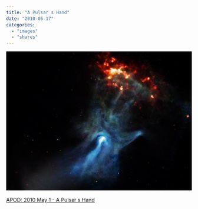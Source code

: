 ```yaml
---
title: "A Pulsar s Hand"
date: "2010-05-17"
categories: 
  - "images"
  - "shares"
---
```


![](images/tumblr_l1t4xoxMcK1qz4vrlo1_1280.jpg)

[APOD: 2010 May 1 - A Pulsar s Hand](http://antwrp.gsfc.nasa.gov/apod/ap100501.html)
